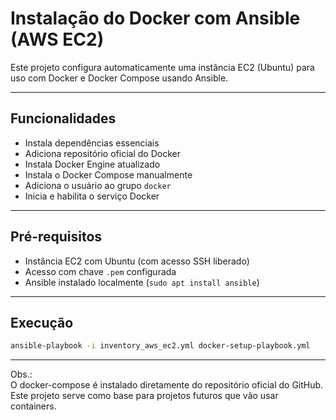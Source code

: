 # Instalação do Docker com Ansible (AWS EC2)

Este projeto configura automaticamente uma instância EC2 (Ubuntu) para uso com Docker e Docker Compose usando Ansible.

---

## Funcionalidades

- Instala dependências essenciais
- Adiciona repositório oficial do Docker
- Instala Docker Engine atualizado
- Instala o Docker Compose manualmente
- Adiciona o usuário ao grupo `docker`
- Inicia e habilita o serviço Docker

---

## Pré-requisitos

- Instância EC2 com Ubuntu (com acesso SSH liberado)
- Acesso com chave `.pem` configurada
- Ansible instalado localmente (`sudo apt install ansible`)

---

##  Execução

```bash
ansible-playbook -i inventory_aws_ec2.yml docker-setup-playbook.yml
```
---

Obs.:  
O docker-compose é instalado diretamente do repositório oficial do GitHub.  
Este projeto serve como base para projetos futuros que vão usar containers.

